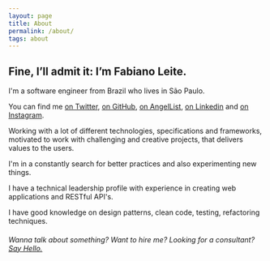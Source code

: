 ```yaml
---
layout: page
title: About
permalink: /about/
tags: about
---
```


##  Fine, I’ll admit it: I’m Fabiano Leite.

I'm a software engineer from Brazil who lives in São Paulo.

You can find me [on Twitter](https://twitter.com/fabianoleittes), [on GitHub](https://github.com/fabianoleittes), [on AngelList](https://angel.co/fabianoleittes), [on Linkedin](https://www.linkedin.com/in/fabianoleittes/en) and [on Instagram](https://instagram.com/fabianoleittes).

Working with a lot of different technologies, specifications and frameworks, motivated to work with challenging and creative projects, that delivers values to the users.

I'm in a constantly search for better practices and also experimenting new things.

I have a technical leadership profile with experience in creating web applications and RESTful API's.

I have good knowledge on design patterns, clean code, testing, refactoring techniques.

###### Wanna talk about something? Want to hire me? Looking for a consultant? [Say Hello.](/contact)

